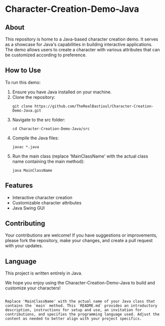 
# Character-Creation-Demo-Java

## About

This repository is home to a Java-based character creation demo. It serves as a showcase for Java's capabilities in building interactive applications. The demo allows users to create a character with various attributes that can be customized according to preference.

## How to Use

To run this demo:

1. Ensure you have Java installed on your machine.
2. Clone the repository:
   ```
   git clone https://github.com/TheRealBastioul/Character-Creation-Demo-Java.git
   ```
3. Navigate to the src folder:
   ```
   cd Character-Creation-Demo-Java/src
   ```
4. Compile the Java files:
   ```
   javac *.java
   ```
5. Run the main class (replace 'MainClassName' with the actual class name containing the main method):
   ```
   java MainClassName
   ```

## Features

- Interactive character creation
- Customizable character attributes
- Java Swing GUI

## Contributing

Your contributions are welcome! If you have suggestions or improvements, please fork the repository, make your changes, and create a pull request with your updates.

## Language

This project is written entirely in Java.

We hope you enjoy using the Character-Creation-Demo-Java to build and customize your characters!
```

Replace 'MainClassName' with the actual name of your Java class that contains the `main` method. This `README.md` provides an introductory description, instructions for setup and use, an invitation for contributions, and specifies the programming language used. Adjust the content as needed to better align with your project specifics.
